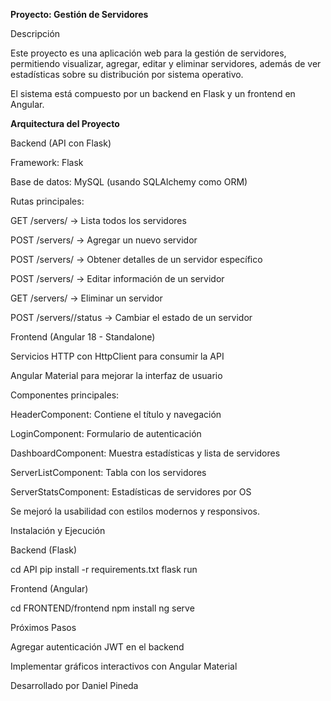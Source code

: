 **Proyecto: Gestión de Servidores**

Descripción

Este proyecto es una aplicación web para la gestión de servidores, permitiendo visualizar, agregar, editar y eliminar servidores, además de ver estadísticas sobre su distribución por sistema operativo.

El sistema está compuesto por un backend en Flask y un frontend en Angular.

**Arquitectura del Proyecto**

Backend (API con Flask)

Framework: Flask

Base de datos: MySQL (usando SQLAlchemy como ORM)

Rutas principales:

GET /servers/ → Lista todos los servidores

POST /servers/ → Agregar un nuevo servidor

POST /servers/<id> → Obtener detalles de un servidor específico

POST /servers/<id> → Editar información de un servidor

GET /servers/<id> → Eliminar un servidor

POST /servers/<id>/status → Cambiar el estado de un servidor


Frontend (Angular 18 - Standalone)

Servicios HTTP con HttpClient para consumir la API

Angular Material para mejorar la interfaz de usuario

Componentes principales:

HeaderComponent: Contiene el título y navegación

LoginComponent: Formulario de autenticación

DashboardComponent: Muestra estadísticas y lista de servidores

ServerListComponent: Tabla con los servidores

ServerStatsComponent: Estadísticas de servidores por OS

Se mejoró la usabilidad con estilos modernos y responsivos.

Instalación y Ejecución

Backend (Flask)

cd API
pip install -r requirements.txt
flask run

Frontend (Angular)

cd FRONTEND/frontend
npm install
ng serve

Próximos Pasos

Agregar autenticación JWT en el backend

Implementar gráficos interactivos con Angular Material

 Desarrollado por Daniel Pineda